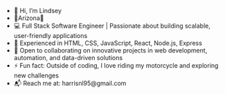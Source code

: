 <ul>
<li>👋 Hi, I’m Lindsey</li>
<li>📍Arizona🌵</li>
<li>💻 Full Stack Software Engineer | Passionate about building scalable, user-friendly applications</li>
<li>🚀 Experienced in HTML, CSS, JavaScript, React, Node.js, Express</li>
<li>🤝 Open to collaborating on innovative projects in web development, automation, and data-driven solutions</li>
<li>⚡ Fun fact: Outside of coding, I love riding my motorcycle and exploring new challenges</li>
<li>📬 Reach me at: harrisnl95@gmail.com</li>
</ul>
<!---
ln-harris/ln-harris is a ✨ special ✨ repository because its `README.md` (this file) appears on your GitHub profile.
You can click the Preview link to take a look at your changes.
--->
